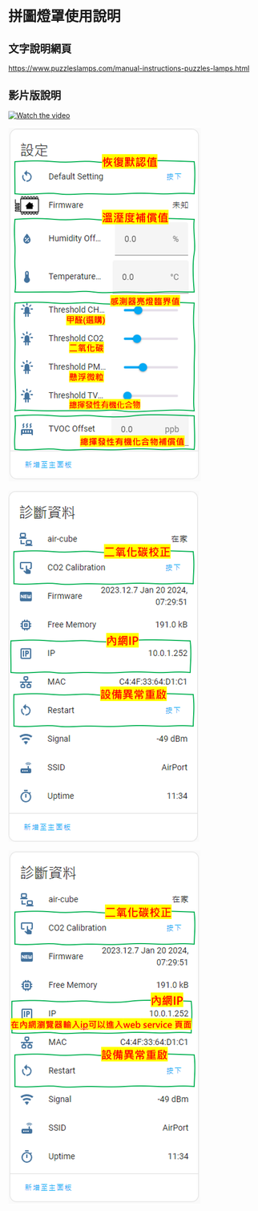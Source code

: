 #  拼圖燈罩使用說明

## 文字說明網頁

https://www.puzzleslamps.com/manual-instructions-puzzles-lamps.html

## 影片版說明


[![Watch the video](/image/161206.png)](https://www.youtube.com/watch?v=Eu-heqvuD7I&t=11s&ab_channel=CompanyJulai)



![081733](/air_cube/image/075203.png)

![081733](/air_cube/image/075240.png)

![081733](/air_cube/image/080040.png)
